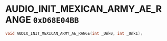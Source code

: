 # AUDIO_INIT_MEXICAN_ARMY_AE_RANGE `0xD68E04BB`

```cpp
void AUDIO_INIT_MEXICAN_ARMY_AE_RANGE(int _Unk0, int _Unk1);
```